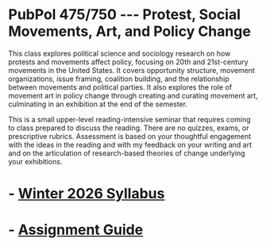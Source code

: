 # PubPol 475/750  --- Protest, Social Movements, Art, and Policy Change

This class explores political science and sociology research on how protests and movements affect policy, focusing on 20th and 21st-century movements in the United States. It covers opportunity structure, movement organizations, issue framing, coalition building, and the relationship between movements and political parties.  It also explores the role of movement art in policy change through creating and curating movement art, culminating in an exhibition at the end of the semester.

This is a small upper-level reading-intensive seminar that requires coming to class prepared to discuss the reading. There are no quizzes, exams, or prescriptive rubrics. Assessment is based on your thoughtful engagement with the ideas in the reading and with my feedback on your writing and art and on the articulation of research-based theories of change underlying your exhibitions.


# - [Winter 2026 Syllabus](syllabus.html) 

# - [Assignment Guide](assignments.html)
